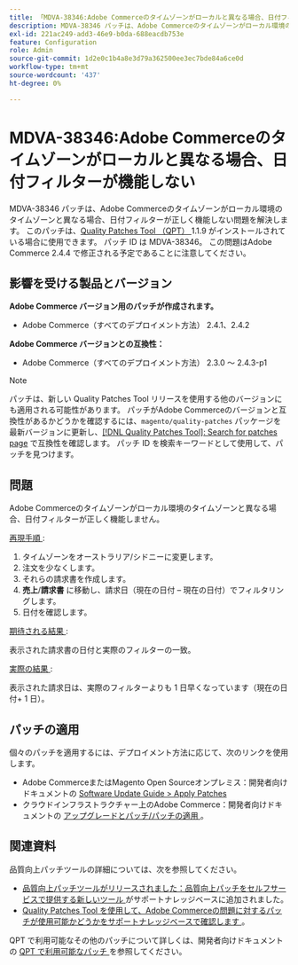 ```yaml
---
title: 「MDVA-38346:Adobe Commerceのタイムゾーンがローカルと異なる場合、日付フィルターが機能しない」
description: MDVA-38346 パッチは、Adobe Commerceのタイムゾーンがローカル環境のタイムゾーンと異なる場合、日付フィルターが正しく機能しない問題を解決します。 このパッチは、[Quality Patches Tool （QPT） ] （/help/announcements/adobe-commerce-announcements/magento-quality-patches-released-new-tool-to-self-serve-quality-patches.md） 1.1.9 がインストールされている場合に利用できます。 パッチ ID は MDVA-38346。 この問題はAdobe Commerce 2.4.4 で修正される予定であることに注意してください。
exl-id: 221ac249-add3-46e9-b0da-688eacdb753e
feature: Configuration
role: Admin
source-git-commit: 1d2e0c1b4a8e3d79a362500ee3ec7bde84a6ce0d
workflow-type: tm+mt
source-wordcount: '437'
ht-degree: 0%

---
```


# MDVA-38346:Adobe Commerceのタイムゾーンがローカルと異なる場合、日付フィルターが機能しない

MDVA-38346 パッチは、Adobe Commerceのタイムゾーンがローカル環境のタイムゾーンと異なる場合、日付フィルターが正しく機能しない問題を解決します。 このパッチは、[Quality Patches Tool （QPT） ](/help/announcements/adobe-commerce-announcements/magento-quality-patches-released-new-tool-to-self-serve-quality-patches.md)1.1.9 がインストールされている場合に使用できます。 パッチ ID は MDVA-38346。 この問題はAdobe Commerce 2.4.4 で修正される予定であることに注意してください。

## 影響を受ける製品とバージョン

**Adobe Commerce バージョン用のパッチが作成されます。**

* Adobe Commerce（すべてのデプロイメント方法） 2.4.1、2.4.2

**Adobe Commerce バージョンとの互換性：**

* Adobe Commerce（すべてのデプロイメント方法） 2.3.0 ～ 2.4.3-p1

>[!NOTE]
>
>パッチは、新しい Quality Patches Tool リリースを使用する他のバージョンにも適用される可能性があります。 パッチがAdobe Commerceのバージョンと互換性があるかどうかを確認するには、`magento/quality-patches` パッケージを最新バージョンに更新し、[[!DNL Quality Patches Tool]: Search for patches page](https://devdocs.magento.com/quality-patches/tool.html#patch-grid) で互換性を確認します。 パッチ ID を検索キーワードとして使用して、パッチを見つけます。

## 問題

Adobe Commerceのタイムゾーンがローカル環境のタイムゾーンと異なる場合、日付フィルターが正しく機能しません。

<u> 再現手順 </u>:

1. タイムゾーンをオーストラリア/シドニーに変更します。
1. 注文を少なくします。
1. それらの請求書を作成します。
1. **売上**/**請求書** に移動し、請求日（現在の日付 – 現在の日付）でフィルタリングします。
1. 日付を確認します。

<u> 期待される結果 </u>:

表示された請求書の日付と実際のフィルターの一致。

<u> 実際の結果 </u>:

表示された請求日は、実際のフィルターよりも 1 日早くなっています（現在の日付+ 1 日）。

## パッチの適用

個々のパッチを適用するには、デプロイメント方法に応じて、次のリンクを使用します。

* Adobe CommerceまたはMagento Open Sourceオンプレミス：開発者向けドキュメントの [Software Update Guide > Apply Patches](https://devdocs.magento.com/guides/v2.4/comp-mgr/patching/mqp.html)
* クラウドインフラストラクチャー上のAdobe Commerce：開発者向けドキュメントの [ アップグレードとパッチ/パッチの適用 ](https://devdocs.magento.com/cloud/project/project-patch.html)。

## 関連資料

品質向上パッチツールの詳細については、次を参照してください。

* [ 品質向上パッチツールがリリースされました：品質向上パッチをセルフサービスで提供する新しいツール ](/help/announcements/adobe-commerce-announcements/magento-quality-patches-released-new-tool-to-self-serve-quality-patches.md) がサポートナレッジベースに追加されました。
* [Quality Patches Tool を使用して、Adobe Commerceの問題に対するパッチが使用可能かどうかをサポートナレッジベースで確認します ](/help/support-tools/patches-available-in-qpt-tool/check-patch-for-magento-issue-with-magento-quality-patches.md)。

QPT で利用可能なその他のパッチについて詳しくは、開発者向けドキュメントの [QPT で利用可能なパッチ ](https://devdocs.magento.com/quality-patches/tool.html#patch-grid) を参照してください。
